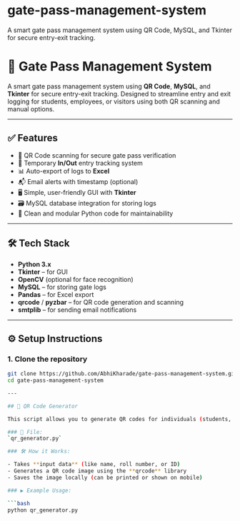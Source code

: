 # gate-pass-management-system
A smart gate pass management system using QR Code, MySQL, and Tkinter for secure entry-exit tracking.
# 🚪 Gate Pass Management System

A smart gate pass management system using **QR Code**, **MySQL**, and **Tkinter** for secure entry-exit tracking. Designed to streamline entry and exit logging for students, employees, or visitors using both QR scanning and manual options.

---

## ✅ Features

- 🔐 QR Code scanning for secure gate pass verification
- 🧾 Temporary **In/Out** entry tracking system
- 📊 Auto-export of logs to **Excel**
- 📬 Email alerts with timestamp (optional)
- 🖥️ Simple, user-friendly GUI with **Tkinter**
- 🗃️ MySQL database integration for storing logs
- 🧹 Clean and modular Python code for maintainability

---

## 🛠 Tech Stack

- **Python 3.x**
- **Tkinter** – for GUI
- **OpenCV** (optional for face recognition)
- **MySQL** – for storing gate logs
- **Pandas** – for Excel export
- **qrcode** / **pyzbar** – for QR code generation and scanning
- **smtplib** – for sending email notifications

---

## ⚙️ Setup Instructions

### 1. Clone the repository
```bash
git clone https://github.com/AbhiKharade/gate-pass-management-system.git
cd gate-pass-management-system

---

## 🧾 QR Code Generator

This script allows you to generate QR codes for individuals (students, employees, or visitors) which can be scanned later during entry/exit.

### 📁 File:
`qr_generator.py`

### 🛠️ How it Works:

- Takes **input data** (like name, roll number, or ID)
- Generates a QR code image using the **qrcode** library
- Saves the image locally (can be printed or shown on mobile)

### ▶️ Example Usage:

```bash
python qr_generator.py



